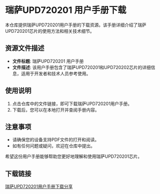 # 瑞萨UPD720201 用户手册下载

本仓库提供瑞萨UPD720201用户手册的下载资源。该手册详细介绍了瑞萨UPD720201芯片的使用方法和相关技术细节。

## 资源文件描述

- **文件标题**: 瑞萨UPD720201 用户手册
- **文件描述**: 该用户手册包含了瑞萨UPD720201和UPD720202芯片的详细信息，适用于开发者和技术人员参考使用。

## 使用说明

1. 点击仓库中的文件链接，即可下载瑞萨UPD720201用户手册。
2. 下载后，您可以在本地打开并查阅手册内容。

## 注意事项

- 请确保您的设备支持PDF文件的打开和阅读。
- 如有任何问题或疑问，欢迎在仓库中提出。

希望这份用户手册能够帮助您更好地理解和使用瑞萨UPD720201芯片。

## 下载链接

[瑞萨UPD720201用户手册下载分享](https://pan.quark.cn/s/9dd87da8861a)